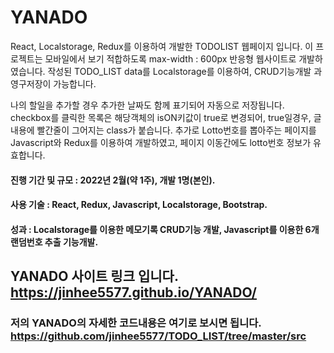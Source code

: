 # YANADO
React, Localstorage, Redux를 이용하여 개발한 TODOLIST 웹페이지 입니다.
이 프로젝트는 모바일에서 보기 적합하도록 max-width : 600px 반응형 웹사이트로 개발하였습니다.
작성된 TODO_LIST data를 Localstorage를 이용하여, CRUD기능개발 과 영구저장이 가능합니다.

나의 할일을 추가할 경우 추가한 날짜도 함께 표기되어 자동으로 저장됩니다.
checkbox를 클릭한 목록은 해당객체의 isON키값이 true로 변경되어, true일경우, 글내용에 
빨간줄이 그어지는 class가 붙습니다. 
추가로 Lotto번호를 뽑아주는 페이지를 Javascript와 Redux를 이용하여 개발하였고, 
페이지 이동간에도 lotto번호 정보가 유효합니다. 


#### 진행 기간 및 규모 : 2022년 2월(약 1주), 개발 1명(본인).
#### 사용 기술 : React, Redux, Javascript, Localstorage, Bootstrap.
#### 성과 : Localstorage를 이용한 메모기록 CRUD기능 개발, Javascript를 이용한 6개 랜덤번호 추출 기능개발.

## YANADO 사이트 링크 입니다. https://jinhee5577.github.io/YANADO/
### 저의 YANADO의 자세한 코드내용은 여기로 보시면 됩니다. https://github.com/jinhee5577/TODO_LIST/tree/master/src
